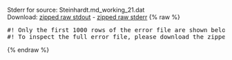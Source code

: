 Stderr for source:  Steinhardt.md_working_21.dat   
Download: [zipped raw stdout](Steinhardt.md_working_21.dat.plumed_master.stdout.txt.zip) - [zipped raw stderr](Steinhardt.md_working_21.dat.plumed_master.stderr.txt.zip) 
{% raw %}
<pre>
#! Only the first 1000 rows of the error file are shown below
#! To inspect the full error file, please download the zipped raw stderr file above
</pre>
{% endraw %}
